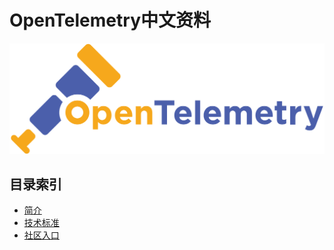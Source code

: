 # OpenTelemetry中文资料

![](./assets/logo.png)

## 目录索引
- [简介](./about/Readme.md)
- [技术标准](./specification/Readme.md) 
- [社区入口](community/Readme.md)
